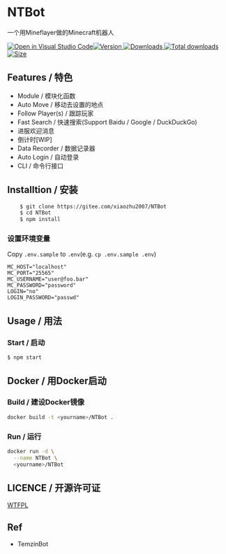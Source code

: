 # NTBot

一个用Mineflayer做的Minecraft机器人

[![Open in Visual Studio Code](https://img.shields.io/badge/-open%20in%20vscode-blue?style=for-the-badge&logo=visualstudiocode)](https://open.vscode.dev/xiaozhu2007/NTBot)[![Version](https://img.shields.io/npm/v/ntbot/next.svg?style=for-the-badge&logo=npm) ![Downloads](https://img.shields.io/npm/dw/ntbot?logo=npm&style=for-the-badge) ![Total downloads](https://img.shields.io/npm/dt/ntbot?style=for-the-badge&logo=npm) ![Size](https://img.shields.io/bundlephobia/min/ntbot?style=for-the-badge&logo=npm)](https://www.npmjs.com/package/ntbot)


## Features / 特色

- Module / 模块化函数
- Auto Move / 移动去设置的地点
- Follow Player(s) / 跟踪玩家
- Fast Search / 快速搜索(Support Baidu / Google / DuckDuckGo)
- 进服欢迎消息
- 倒计时[WIP]
- Data Recorder / 数据记录器
- Auto Login / 自动登录
- CLI / 命令行接口


## Installtion / 安装
```bash
    $ git clone https://gitee.com/xiaozhu2007/NTBot
    $ cd NTBot
    $ npm install
```

### 设置环境变量

Copy `.env.sample` to `.env`(e.g. `cp .env.sample .env`)

```env
MC_HOST="localhost"
MC_PORT="25565"
MC_USERNAME="user@foo.bar"
MC_PASSWORD="password"
LOGIN="no"
LOGIN_PASSWORD="passwd"
```

## Usage / 用法


### Start / 启动

    $ npm start


## Docker / 用Docker启动

### Build / 建设Docker镜像

```bash
docker build -t <yourname>/NTBot .
```

### Run / 运行

```bash
docker run -d \
  --name NTBot \
  <yourname>/NTBot
```

## LICENCE / 开源许可证

[WTFPL](LICENSE)

## Ref
 * TemzinBot
